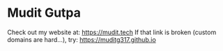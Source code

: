 # Mudit Gutpa

Check out my website at: https://mudit.tech
If that link is broken (custom domains are hard...), try: https://muditg317.github.io